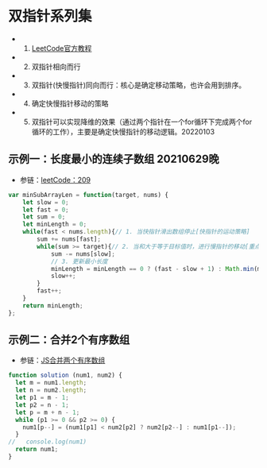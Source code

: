 # 双指针系列集
* 1. [LeetCode官方教程](https://leetcode-cn.com/leetbook/read/array-and-string/yco3v/)
* 2. 双指针相向而行
* 3. 双指针(快慢指针)同向而行：核心是确定移动策略，也许会用到排序。
* 4. 确定快慢指针移动的策略
* 5. 双指针可以实现降维的效果（通过两个指针在一个for循环下完成两个for循环的工作），主要是确定快慢指针的移动逻辑。20220103

## 示例一：长度最小的连续子数组 20210629晚
* 参链：[leetCode：209](https://leetcode-cn.com/problems/minimum-size-subarray-sum/)

```js
var minSubArrayLen = function(target, nums) {
    let slow = 0;
    let fast = 0;
    let sum = 0;
    let minLength = 0;
    while(fast < nums.length){// 1. 当快指针滑出数组停止[快指针的运动策略]
        sum += nums[fast];
        while(sum >= target){// 2. 当和大于等于目标值时，进行慢指针的移动[重点][慢指针的运动策略]
            sum -= nums[slow];
            // 3. 更新最小长度
            minLength = minLength == 0 ? (fast - slow + 1) : Math.min(minLength,(fast-slow+1));
            slow++;
        }
        fast++;
    }
    return minLength;
};
```

## 示例二：合并2个有序数组
* 参链：[JS合并两个有序数组](http://www.duanlonglong.com/qdjy/819.html)

```js
function solution (num1, num2) {
  let m = num1.length;
  let n = num2.length;
  let p1 = m - 1;
  let p2 = n - 1;
  let p = m + n - 1;
  while (p1 >= 0 && p2 >= 0) {
    num1[p--] = (num1[p1] < num2[p2] ? num2[p2--] : num1[p1--]);
  }
//   console.log(num1)
  return num1;
}
```